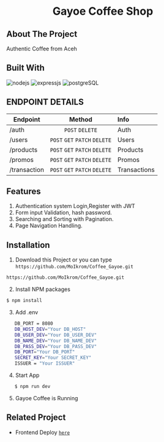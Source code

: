 <p align="center">
  
  <h1 align='center'>Gayoe Coffee Shop</h1>
</p>

## About The Project

Authentic Coffee from Aceh

## Built With

![nodejs](https://img.shields.io/badge/nodejs-16-brightgreen)
![expressjs](https://img.shields.io/badge/expressjs-4-lightgrey)
![postgreSQL](https://img.shields.io/badge/postgreSQL-11-blue)

## ENDPOINT DETAILS

| Endpoint     |            Method             | Info         |
| ------------ | :---------------------------: | :----------- |
| /auth        |        `POST` `DELETE`        | Auth         |
| /users       | `POST` `GET` `PATCH` `DELETE` | Users        |
| /products    | `POST` `GET` `PATCH` `DELETE` | Products     |
| /promos      | `POST` `GET` `PATCH` `DELETE` | Promos       |
| /transaction | `POST` `GET` `PATCH` `DELETE` | Transactions |

## Features

1. Authentication system Login,Register with JWT
2. Form input Validation, hash password.
3. Searching and Sorting with Pagination.
4. Page Navigation Handling.

## Installation

1. Download this Project or you can type
   `https://github.com/MoIkrom/Coffee_Gayoe.git`

```sh
https://github.com/MoIkrom/Coffee_Gayoe.git
```

2. Install NPM packages

```sh
$ npm install
```

3. Add .env

```sh
   DB_PORT = 8080
   DB_HOST_DEV="Your DB_HOST"
   DB_USER_DEV="Your DB_USER_DEV"
   DB_NAME_DEV="Your DB_NAME_DEV"
   DB_PASS_DEV="Your DB_PASS_DEV"
   DB_PORT="Your DB_PORT"
   SECRET_KEY="Your SECRET_KEY"
   ISSUER = "Your ISSUER"
```

4. Start App

```sh
   $ npm run dev
```

5. Gayoe Coffee is Running

## Related Project

- Frontend Deploy [`here`](https://coffee-gayoe-app.vercel.app/)
